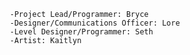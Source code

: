          -Project Lead/Programmer: Bryce
         -Designer/Communications Officer: Lore
         -Level Designer/Programmer: Seth
         -Artist: Kaitlyn